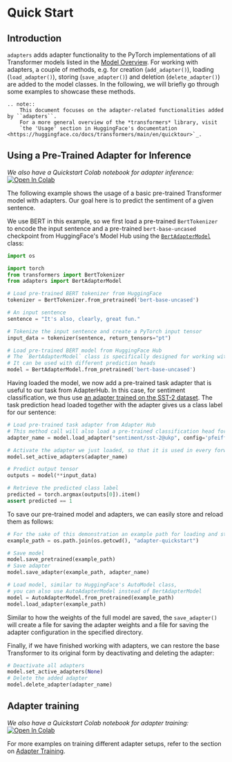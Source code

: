# Quick Start

## Introduction

`adapters` adds adapter functionality to the PyTorch implementations of all Transformer models listed in the [Model Overview](model_overview.html).
For working with adapters, a couple of methods, e.g. for creation (`add_adapter()`), loading (`load_adapter()`), 
storing (`save_adapter()`) and deletion (`delete_adapter()`) are added to the model classes.
In the following, we will briefly go through some examples to showcase these methods.

```{eval-rst}
.. note::
    This document focuses on the adapter-related functionalities added by ``adapters``.
    For a more general overview of the *transformers* library, visit
    `the 'Usage' section in HuggingFace's documentation <https://huggingface.co/docs/transformers/main/en/quicktour>`_.
```

## Using a Pre-Trained Adapter for Inference

_We also have a Quickstart Colab notebook for adapter inference:_ [![Open In Colab](https://colab.research.google.com/assets/colab-badge.svg)](https://colab.research.google.com/github/Adapter-Hub/adapters/blob/main/notebooks/02_Adapter_Inference.ipynb)

The following example shows the usage of a basic pre-trained Transformer model with adapters.
Our goal here is to predict the sentiment of a given sentence.

We use BERT in this example, so we first load a pre-trained `BertTokenizer` to encode the input sentence and a pre-trained
`bert-base-uncased` checkpoint from HuggingFace's Model Hub using the [`BertAdapterModel`](adapters.BertAdapterModel) class:

```python
import os

import torch
from transformers import BertTokenizer
from adapters import BertAdapterModel

# Load pre-trained BERT tokenizer from HuggingFace
tokenizer = BertTokenizer.from_pretrained('bert-base-uncased')

# An input sentence
sentence = "It's also, clearly, great fun."

# Tokenize the input sentence and create a PyTorch input tensor
input_data = tokenizer(sentence, return_tensors="pt")

# Load pre-trained BERT model from HuggingFace Hub
# The `BertAdapterModel` class is specifically designed for working with adapters
# It can be used with different prediction heads
model = BertAdapterModel.from_pretrained('bert-base-uncased')
```

Having loaded the model, we now add a pre-trained task adapter that is useful to our task from AdapterHub.
In this case, for sentiment classification, we thus use [an adapter trained on the SST-2 dataset](https://adapterhub.ml/adapters/ukp/bert-base-uncased_sentiment_sst-2_pfeiffer/).
The task prediction head loaded together with the adapter gives us a class label for our sentence:

```python
# Load pre-trained task adapter from Adapter Hub
# This method call will also load a pre-trained classification head for the adapter task
adapter_name = model.load_adapter("sentiment/sst-2@ukp", config='pfeiffer')

# Activate the adapter we just loaded, so that it is used in every forward pass
model.set_active_adapters(adapter_name)

# Predict output tensor
outputs = model(**input_data)

# Retrieve the predicted class label
predicted = torch.argmax(outputs[0]).item()
assert predicted == 1
```

To save our pre-trained model and adapters, we can easily store and reload them as follows:

```python
# For the sake of this demonstration an example path for loading and storing is given below
example_path = os.path.join(os.getcwd(), "adapter-quickstart")

# Save model
model.save_pretrained(example_path)
# Save adapter
model.save_adapter(example_path, adapter_name)

# Load model, similar to HuggingFace's AutoModel class, 
# you can also use AutoAdapterModel instead of BertAdapterModel
model = AutoAdapterModel.from_pretrained(example_path)
model.load_adapter(example_path)
```

Similar to how the weights of the full model are saved, the `save_adapter()` will create a file for saving the adapter weights and a file for saving the adapter configuration in the specified directory.

Finally, if we have finished working with adapters, we can restore the base Transformer to its original form by deactivating and deleting the adapter:

```python
# Deactivate all adapters
model.set_active_adapters(None)
# Delete the added adapter
model.delete_adapter(adapter_name)
```

## Adapter training

_We also have a Quickstart Colab notebook for adapter training:_ [![Open In Colab](https://colab.research.google.com/assets/colab-badge.svg)](https://colab.research.google.com/github/Adapter-Hub/adapters/blob/main/notebooks/01_Adapter_Training.ipynb)

For more examples on training different adapter setups, refer to the section on [Adapter Training](training.md).
